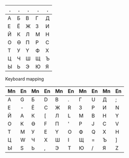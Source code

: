 | . | . | . | . | . |
|---|---|---|---|---|
| А | Б | В | Г | Д |
| Е | Ё | Ж | З | И |
| Й | К | Л | М | Н |
| О | Ө | П | Р | С |
| Т | У | Ү | Ф | Х |
| Ц | Ч | Ш | Щ | Ъ |
| Ы | Ь | Э | Ю | Я |

Keyboard mapping

| Mn | En | Mn | En | Mn | En | Mn | En | Mn | En |
|---|---|---|---|---|---|---|---|---|---|
| А | G | Б | D | В | . | Г | U | Д | ; |
| Е | - | Ё | C | Ж | R | З | P | И | N |
| Й | A | К | [ | Л | L | М | B | Н | Y |
| О | K | Ө | F | П | ' | Р | J | С | V |
| Т | M | У | E | Ү | O | Ф | Q | Х | H |
| Ц | W | Ч | X | Ш | I | Щ | = | Ъ | ] |
| Ы | S | Ь | , | Э | T | Ю | / | Я | Z |
